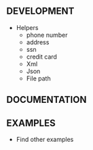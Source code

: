 ## DEVELOPMENT

- Helpers
	- phone number
	- address
	- ssn
	- credit card
	- Xml
	- Json
	- File path

## DOCUMENTATION

## EXAMPLES

- Find other examples
